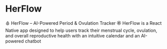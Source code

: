 # HerFlow
🩸 HerFlow – AI-Powered Period &amp; Ovulation Tracker 🏵️  HerFlow is a React Native app designed to help users track their menstrual cycle, ovulation, and overall reproductive health with an intuitive calendar and an AI-powered chatbot

